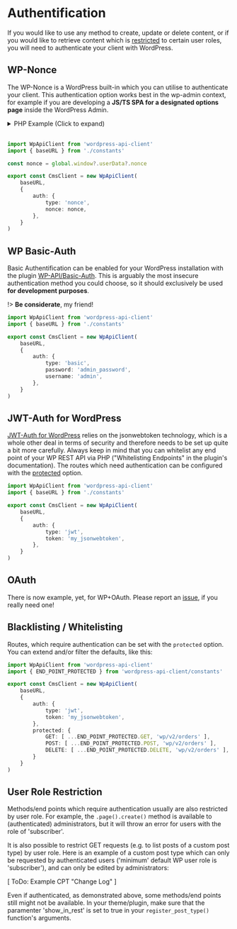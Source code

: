 # Authentification

If you would like to use any method to create, update or delete content, or if
you would like to retrieve content which is [restricted](#user-role-restriction)
to certain user roles, you will need to authenticate your client with WordPress.

## WP-Nonce

The WP-Nonce is a WordPress built-in which you can utilise to authenticate your
client. This authentication option works best in the wp-admin context, for example
if you are developing a __JS/TS SPA for a designated options page__ inside the
WordPress Admin.

<details>
<summary>PHP Example (Click to expand)</summary>
<br />

```php
<?php

namespace DemoPlugin;

class OrdersDashboard {
	public function __construct() {
		add_action('acf/init', [$this, 'register_orders_dashboard']);
		add_action('admin_enqueue_scripts', [$this, 'load_react_scripts']);
	}

	public function register_orders_dashboard() {
		if (function_exists('acf_add_options_page')) {
			// https://www.advancedcustomfields.com/resources/options-page/
			acf_add_options_page([
				'capability' => 'promote_users',
				'icon_url'   => 'dashicons-cart',
				'menu_slug'  => 'orders-dashboard',
				'menu_title' => __('Orders'),
				'page_title' => __('Orders Dashboard'),
				'position'   => '12.2',
				'post_id'    => 'orders',
			]);
		}
	}

	public function load_react_scripts() {
		$screen = get_current_screen();
		if (!$screen || $screen->id !== 'toplevel_page_orders-dashboard') return;

		// enqueue your compiled JS/TS SPA
		wp_enqueue_script(
			'orders-dashboard-vendors',
			plugin_dir_url(__DIR__) . 'assets/dashboard/vendors.js'
		);
		wp_enqueue_script(
			'orders-dashboard-react',
			plugin_dir_url(__DIR__) . 'assets/dashboard/dashboard.js',
            ['orders-dashboard-vendors'],
            uniqid(),
			true
		);

		// localize the id and a nonce for the current user
		wp_localize_script(
			'orders-dashboard-react', // the script which requires this data
			'userData', [ // will be available as window.userData 
				'id'    => get_current_user_id(),
				'nonce' => wp_create_nonce('wp_rest'),
			]
		);
	}
}

new OrdersDashboard();
```

</details>
<br />

```typescript
import WpApiClient from 'wordpress-api-client'
import { baseURL } from './constants'

const nonce = global.window?.userData?.nonce

export const CmsClient = new WpApiClient(
    baseURL,
	{
		auth: {
			type: 'nonce',
			nonce: nonce,
		},
	}
)
```

## WP Basic-Auth

Basic Authentification can be enabled for your WordPress installation with the plugin
[WP-API/Basic-Auth](https://github.com/WP-API/Basic-Auth ':crossorgin'). This is
arguably the most insecure authentication method you could choose, so it should
exclusively be used **for development purposes**.

!> **Be considerate**, my friend!

```typescript
import WpApiClient from 'wordpress-api-client'
import { baseURL } from './constants'

export const CmsClient = new WpApiClient(
    baseURL,
	{
		auth: {
			type: 'basic',
			password: 'admin_password',
			username: 'admin',
		},
	}
)
```

## JWT-Auth for WordPress

[JWT-Auth for WordPress](https://wordpress.org/plugins/jwt-auth/ ':crossorgin')
relies on the jsonwebtoken technology, which is a whole other deal in terms of
security and therefore needs to be set up quite a bit more carefully. Always keep
in mind that you can whitelist any end point of your WP REST API via PHP
("Whitelisting Endpoints" in the plugin's documentation). The routes which need
authentication can be configured with the [protected](#blacklisting-whitelisting)
option.

```typescript
import WpApiClient from 'wordpress-api-client'
import { baseURL } from './constants'

export const CmsClient = new WpApiClient(
    baseURL,
	{
		auth: {
			type: 'jwt',
			token: 'my_jsonwebtoken',
		},
	}
)
```

## OAuth

There is now example, yet, for WP+OAuth. Please report an [issue](https://github.com/dkress59/wordpress-api-client/issues),
if you really need one!

## Blacklisting / Whitelisting

Routes, which require authentication can be set with the `protected` option.
You can extend and/or filter the defaults, like this:

```typescript
import WpApiClient from 'wordpress-api-client'
import { END_POINT_PROTECTED } from 'wordpress-api-client/constants'

export const CmsClient = new WpApiClient(
    baseURL,
	{
		auth: {
			type: 'jwt',
			token: 'my_jsonwebtoken',
		},
		protected: {
			GET: [ ...END_POINT_PROTECTED.GET, 'wp/v2/orders' ],
			POST: [ ...END_POINT_PROTECTED.POST, 'wp/v2/orders' ],
			DELETE: [ ...END_POINT_PROTECTED.DELETE, 'wp/v2/orders' ],
		}
	}
)
```

## User Role Restriction

Methods/end points which require authentication usually are also restricted by
user role. For example, the `.page().create()` method is available to (authenticated)
administrators, but it will throw an error for users with the role of 'subscriber'.

It is also possible to restrict GET requests (e.g. to list posts of a custom
post type) by user role. Here is an example of a custom post type which can only
be requested by authenticated users ('minimum' default WP user role is 'subscriber'),
and can only be edited by administrators:

[ ToDo: Example CPT "Change Log" ]

Even if authenticated, as demonstrated above, some methods/end points still might
not be available. In your theme/plugin, make sure that the paramenter 'show_in_rest'
is set to true in your `register_post_type()` function's arguments.
